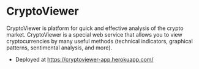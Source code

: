 # CryptoViewer
CryptoViewer is platform for quick and effective analysis of the crypto market. CryptoViewer is a special web service that allows you to view cryptocurrencies by many useful methods (technical indicators, graphical patterns, sentimental analysis, and more).

* Deployed at https://cryptoviewer-app.herokuapp.com/
